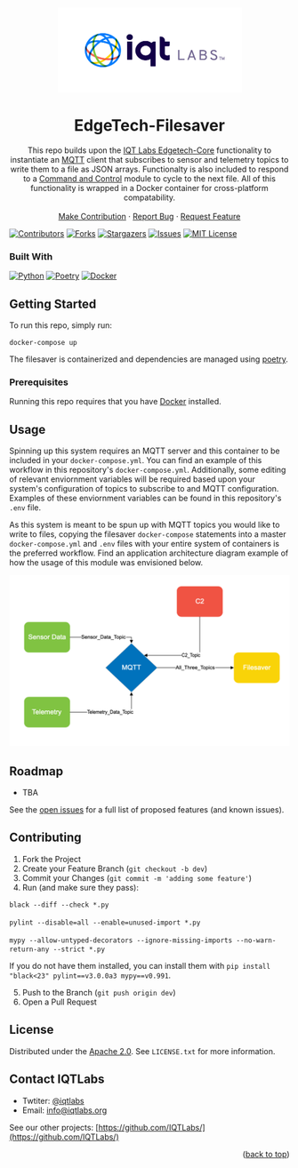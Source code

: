 

<a name="readme-top"></a>

[contributors-shield]: https://img.shields.io/github/contributors/IQTLabs/edgetech-filesaver.svg?style=for-the-badge
[contributors-url]: https://github.com/IQTLabs/edgetech-filesaver/graphs/contributors
[forks-shield]: https://img.shields.io/github/forks/IQTLabs/edgetech-filesaver.svg?style=for-the-badge
[forks-url]: https://github.com/IQTLabs/edgetech-filesaver/network/members
[stars-shield]: https://img.shields.io/github/stars/IQTLabs/edgetech-filesaver.svg?style=for-the-badge
[stars-url]: https://github.com/IQTLabs/edgetech-filesaver/stargazers
[issues-shield]: https://img.shields.io/github/issues/IQTLabs/edgetech-filesaver.svg?style=for-the-badge
[issues-url]: https://github.com/IQTLabs/edgetech-filesaver/issues
[license-shield]: https://img.shields.io/github/license/IQTLabs/edgetech-filesaver.svg?style=for-the-badge
[license-url]: https://github.com/IQTLabs/edgetech-filesaver/blob/master/LICENSE.txt
[product-screenshot]: images/screenshot.png

[Python]: https://img.shields.io/badge/python-000000?style=for-the-badge&logo=python
[Python-url]: https://www.python.org
[Poetry]: https://img.shields.io/badge/poetry-20232A?style=for-the-badge&logo=poetry
[Poetry-url]: https://python-poetry.org
[Docker]: https://img.shields.io/badge/docker-35495E?style=for-the-badge&logo=docker
[Docker-url]: https://www.docker.com

<br />
<div align="center">
  <a href="https://iqtlabs.org/">
    <img src="images/logo.png" alt="Logo" width="331" height="153">
  </a>

<h1 align="center">EdgeTech-Filesaver</h1>

  <p align="center">
    This repo builds upon the <a href="https://github.com/IQTLabs/edgetech-core">IQT Labs Edgetech-Core</a> functionality to instantiate an <a href="https://projects.eclipse.org/projects/iot.mosquitto">MQTT</a> client that subscribes to sensor and telemetry topics to write them to a file as JSON arrays. Functionalty is also included to respond to a <a href="https://github.com/IQTLabs/edgetech-c2">Command and Control</a> module to cycle to the next file. All of this functionality is wrapped in a Docker container for cross-platform compatability. 
    <br/>
    <br/>
    <a href="https://github.com/IQTLabs/edgetech-filesaver/pulls">Make Contribution</a>
    ·
    <a href="https://github.com/IQTLabs/edgetech-filesaver/issues">Report Bug</a>
    ·
    <a href="https://github.com/IQTLabs/edgetech-filesaver/issues">Request Feature</a>
  </p>
</div>

[![Contributors][contributors-shield]][contributors-url]
[![Forks][forks-shield]][forks-url]
[![Stargazers][stars-shield]][stars-url]
[![Issues][issues-shield]][issues-url]
[![MIT License][license-shield]][license-url]

### Built With

[![Python][Python]][Python-url]
[![Poetry][Poetry]][Poetry-url]
[![Docker][Docker]][Docker-url]

## Getting Started

To run this repo, simply run:

```
docker-compose up
```

The filesaver is containerized and dependencies are managed using [poetry]("https://python-poetry.org"). 

### Prerequisites

Running this repo requires that you have [Docker](https://www.docker.com) installed. 

## Usage

Spinning up this system requires an MQTT server and this container to be included in your `docker-compose.yml`. You can find an example of this workflow in this repository's `docker-compose.yml`. Additionally, some editing of relevant enviornment variables will be required based upon your system's configuration of topics to subscribe to and MQTT configuration. Examples of these enviornment variables can be found in this repository's `.env` file. 

As this system is meant to be spun up with MQTT topics you would like to write to files, copying the filesaver `docker-compose` statements into a master `docker-compose.yml` and  `.env` files with your entire system of containers is the preferred workflow. Find an application architecture diagram example of how the usage of this module was envisioned below.

<img src="images/diagram.png" alt="Diagram">

## Roadmap

- TBA

See the [open issues](https://github.com/github_username/repo_name/issues) for a full list of proposed features (and known issues).

## Contributing

1. Fork the Project
2. Create your Feature Branch (`git checkout -b dev`)
3. Commit your Changes (`git commit -m 'adding some feature'`)
4. Run (and make sure they pass):
```
black --diff --check *.py

pylint --disable=all --enable=unused-import *.py

mypy --allow-untyped-decorators --ignore-missing-imports --no-warn-return-any --strict *.py
```
If you do not have them installed, you can install them with `pip install "black<23" pylint==v3.0.0a3 mypy==v0.991`.

5. Push to the Branch (`git push origin dev`)
6. Open a Pull Request

## License

Distributed under the [Apache 2.0](https://github.com/IQTLabs/edgetech-filesaver/blob/main/LICENSE). See `LICENSE.txt` for more information.

## Contact IQTLabs

  - Twtiter: [@iqtlabs](https://twitter.com/iqtlabs)
  - Email: info@iqtlabs.org

See our other projects: [https://github.com/IQTLabs/](https://github.com/IQTLabs/)

<p align="right">(<a href="#readme-top">back to top</a>)</p>




